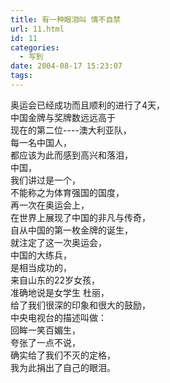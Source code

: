 ```yaml
---
title: 有一种眼泪叫 情不自禁
url: 11.html
id: 11
categories:
  - 写到
date: 2004-08-17 15:23:07
tags:
---
```


奥运会已经成功而且顺利的进行了4天，  
中国金牌与奖牌数远远高于  
现在的第二位----澳大利亚队，  
每一名中国人，  
都应该为此而感到高兴和落泪，  
中国，  
我们讲过是一个，  
不能称之为体育强国的国度，  
再一次在奥运会上，  
在世界上展现了中国的非凡与传奇，  
自从中国的第一枚金牌的诞生，  
就注定了这一次奥运会，  
中国的大练兵，  
是相当成功的，  
来自山东的22岁女孩，  
准确地说是女学生 杜丽，  
给了我们很深的印象和很大的鼓励，  
中央电视台的描述叫做：  
回眸一笑百媚生，  
夸张了一点不说，  
确实给了我们不灭的定格，  
我为此捐出了自己的眼泪。